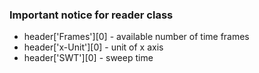 ### Important notice for reader class ###
* header['Frames'][0] - available number of time frames
* header['x-Unit'][0] - unit of x axis
* header['SWT'][0] - sweep time
